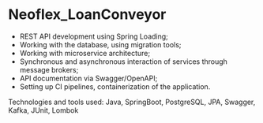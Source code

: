 # Neoflex_LoanConveyor
         
- REST API development using Spring Loading;
- Working with the database, using migration tools;
- Working with microservice architecture;
- Synchronous and asynchronous interaction of services through message brokers;
- API documentation via Swagger/OpenAPI;
- Setting up CI pipelines, containerization of the application.

Technologies and tools used:
Java, SpringBoot, PostgreSQL, JPA, Swagger, Kafka, JUnit, Lombok
